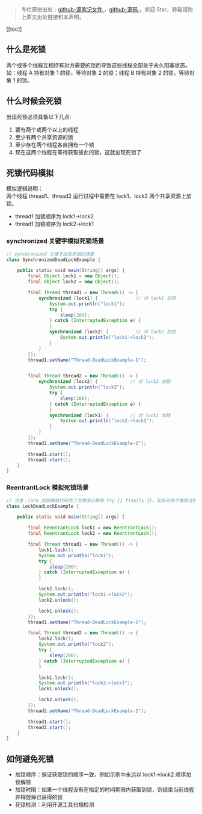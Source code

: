 > 专栏原创出处：[github-源笔记文件 ](https://github.com/GourdErwa/review-notes/tree/master/language/java-concurrency) ，[github-源码 ](https://github.com/GourdErwa/java-advanced/tree/master/java-concurrency)，欢迎 Star，转载请附上原文出处链接和本声明。

[[toc]] 
## 什么是死锁
两个或多个线程互相持有对方需要的锁而导致这些线程全部处于永久阻塞状态。     
如：线程 A 持有对象 1 的锁，等待对象 2 的锁；线程 B 持有对象 2 的锁，等待对象 1 的锁。

## 什么时候会死锁
出现死锁必须具备以下几点:
1. 要有两个或两个以上的线程
2. 至少有两个共享资源的锁
3. 至少存在两个线程各自拥有一个锁
4. 现在这两个线程在等待获取彼此的锁，这就出现死锁了

## 死锁代码模拟
模拟逻辑说明：     
两个线程 thread1、thread2 运行过程中需要在 lock1、lock2 两个共享资源上加锁。   
- thread1 加锁顺序为 lock1->lock2
- thread1 加锁顺序为 lock2->lock1

### synchronized 关键字模拟死锁场景
```java
// synchronized 关键字出现死锁的场景
class SynchronizedDeadLockExample {

    public static void main(String[] args) {
        final Object lock1 = new Object();
        final Object lock2 = new Object();

        final Thread thread1 = new Thread(() -> {
            synchronized (lock1) {              // 对 lock1 加锁
                System.out.println("lock1");
                try {
                    sleep(200);
                } catch (InterruptedException e) {
                }
                synchronized (lock2) {          // 对 lock2 加锁
                    System.out.println("lock1->lock2");
                }
            }
        });
        thread1.setName("Thread-DeadLockExample-1");


        final Thread thread2 = new Thread(() -> {
            synchronized (lock2) {            // 对 lock2 加锁
                System.out.println("lock2");
                try {
                    sleep(200);
                } catch (InterruptedException e) {
                }
                synchronized (lock1) {        // 对 lock1 加锁
                    System.out.println("lock2->lock1");
                }
            }
        });
        thread2.setName("Thread-DeadLockExample-2");

        thread1.start();
        thread2.start();
    }
}
```

### ReentrantLock 模拟死锁场景
```java
// 注意：lock 加锁解锁代码为了方便演示移除 try {} finally {}，实际开发不推荐这种写法
class LockDeadLockExample {

    public static void main(String[] args) {

        final ReentrantLock lock1 = new ReentrantLock();
        final ReentrantLock lock2 = new ReentrantLock();

        final Thread thread1 = new Thread(() -> {
            lock1.lock();
            System.out.println("lock1");
            try {
                sleep(200);
            } catch (InterruptedException e) {
            }

            lock2.lock();
            System.out.println("lock1->lock2");
            lock2.unlock();

            lock1.unlock();
        });
        thread1.setName("Thread-DeadLockExample-1");

        final Thread thread2 = new Thread(() -> {
            lock2.lock();
            System.out.println("lock2");
            try {
                sleep(200);
            } catch (InterruptedException e) {
            }

            lock1.lock();
            System.out.println("lock2->lock1");
            lock1.unlock();

            lock2.unlock();
        });
        thread2.setName("Thread-DeadLockExample-2");

        thread1.start();
        thread2.start();
    }
}
```
## 如何避免死锁
- 加锁顺序：保证获取锁的顺序一致，例如示例中永远以 lock1->lock2 顺序加锁解锁
- 加锁时限：如果一个线程没有在指定的时间期限内获取到锁，则结束当前线程并释放掉已获得的锁
- 死锁检测：利用开源工具扫描检测